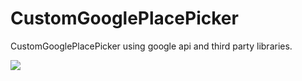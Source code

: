 # CustomGooglePlacePicker
CustomGooglePlacePicker using google api and third party libraries.

<img src="https://github.com/ComradeSwiftUI/CustomGooglePlacePicker/blob/master/CustomGooglePlacePicker.gif"></img>
